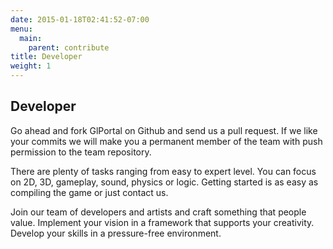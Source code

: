 ```yaml
---
date: 2015-01-18T02:41:52-07:00
menu:
  main:
    parent: contribute
title: Developer
weight: 1
---
```


## Developer

Go ahead and fork GlPortal on Github and send us a pull request. If we like your commits we will make you a permanent member of the team with push permission to the team repository.

There are plenty of tasks ranging from easy to expert level. You can focus on 2D, 3D, gameplay, sound, physics or logic. 
Getting started is as easy as compiling the game or just contact us.

Join our team of developers and artists and craft something that people value. Implement your vision in a framework that supports your creativity. Develop your skills in a pressure-free environment.
